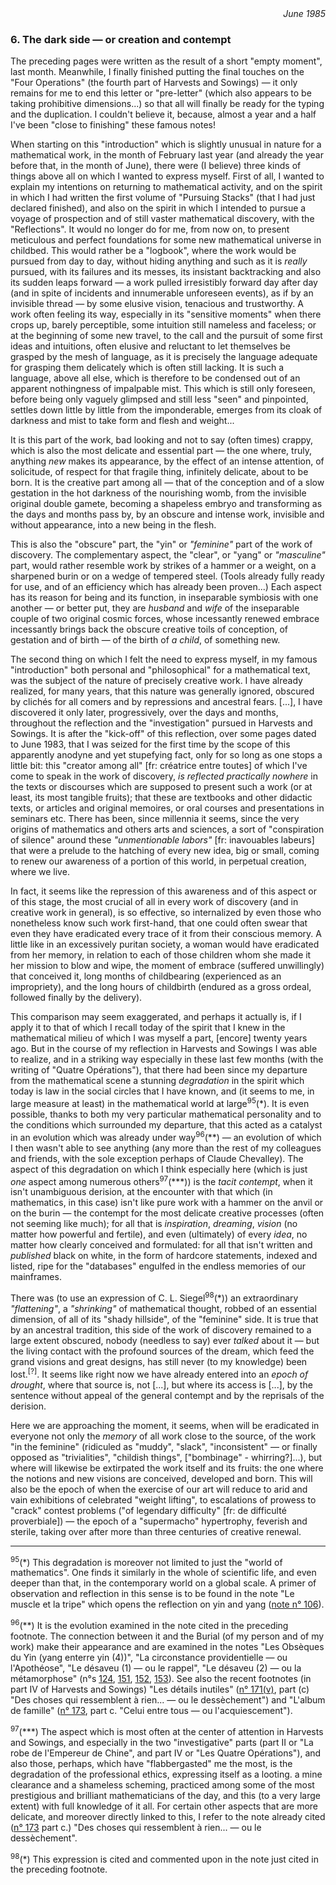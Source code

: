 <div style="text-align: right"><i>June 1985</i></div>

### 6. The dark side &mdash; or creation and contempt
The preceding pages were written as the result of a short "empty moment", last month. Meanwhile, I finally finished putting the final touches on the "Four Operations" (the fourth part of Harvests and Sowings) &mdash; it only remains for me to end this letter or "pre-letter" (which also appears to be taking prohibitive dimensions...) so that all will finally be ready for the typing and the duplication. I couldn't believe it, because, almost a year and a half I've been "close to finishing" these famous notes!

When starting on this "introduction" which is slightly unusual in nature for a mathematical work, in the month of February last year (and already the year before that, in the month of June), there were (I believe) three kinds of things above all on which I wanted to express myself. First of all, I wanted to explain my intentions on returning to mathematical activity, and on the spirit in which I had written the first volume of "Pursuing Stacks" (that I had just declared finished), and also on the spirit in which I intended to pursue a voyage of prospection and of still vaster mathematical discovery, with the "Reflections". It would no longer do for me, from now on, to present meticulous and perfect foundations for some new mathematical universe in childbed. This would rather be a "logbook", where the work would be pursued from day to day, without hiding anything and such as it is _really_ pursued, with its failures and its messes, its insistant backtracking and also its sudden leaps forward &mdash; a work pulled irresistibly forward day after day (and in spite of incidents and innumerable unforeseen events), as if by an invisible thread &mdash; by some elusive vision, tenacious and trustworthy. A work often feeling its way, especially in its "sensitive moments" when there crops up, barely perceptible, some intuition still nameless and faceless; or at the beginning of some new travel, to the call and the pursuit of some first ideas and intuitions, often elusive and reluctant to let themselves be grasped by the mesh of language, as it is precisely the language adequate for grasping them delicately which is often still lacking. It is such a language, above all else, which is therefore to be condensed out of an apparent nothingness of impalpable mist. This which is still only foreseen, before being only vaguely glimpsed and still less "seen" and pinpointed, settles down little by little from the imponderable, emerges from its cloak of darkness and mist to take form and flesh and weight...

It is this part of the work, bad looking and not to say (often times) crappy, which is also the most delicate and essential part &mdash; the one where, truly, anything _new_ makes its appearance, by the effect of an intense attention, of solicitude, of respect for that fragile thing, infinitely delicate, about to be born. It is the creative part among all &mdash; that of the conception and of a slow gestation in the hot darkness of the nourishing womb, from the invisible original double gamete, becoming a shapeless embryo and transforming as the days and months pass by, by an obscure and intense work, invisible and without appearance, into a new being in the flesh.

This is also the "obscure" part, the "yin" or _"feminine"_ part of the work of discovery. The complementary aspect, the "clear", or "yang" or _"masculine"_ part, would rather resemble work by strikes of a hammer or a weight, on a sharpened burin or on a wedge of tempered steel. (Tools already fully ready for use, and of an efficiency which has already been proven...) Each aspect has its reason for being and its function, in inseparable symbiosis with one another &mdash; or better put, they are _husband_ and _wife_ of the inseparable couple of two original cosmic forces, whose incessantly renewed embrace incessantly brings back the obscure creative toils of conception, of gestation and of birth &mdash; of the birth of _a child_, of something new.

The second thing on which I felt the need to express myself, in my famous "introduction" both personal and "philosophical" for a mathematical text, was the subject of the nature of precisely creative work. I have already realized, for many years, that this nature was generally ignored, obscured by clichés for all comers and by repressions and ancestral fears. [...], I have discovered it only later, progressively, over the days and months, throughout the reflection and the "investigation" pursued in Harvests and Sowings. It is after the "kick-off" of this reflection, over some pages dated to June 1983, that I was seized for the first time by the scope of this apparently anodyne and yet stupefying fact, only for so long as one stops a little bit: this "creator among all" [fr: créatrice entre toutes] of which I've come to speak in the work of discovery, _is reflected practically nowhere_ in the texts or discourses which are supposed to present such a work (or at least, its most tangible fruits); that these are textbooks and other didactic texts, or articles and original memoires, or oral courses and presentations in seminars etc. There has been, since millennia it seems, since the very origins of mathematics and others arts and sciences, a sort of "conspiration of silence" around these _"unmentionable labors"_ [fr: inavouables labeurs] that were a prelude to the hatching of every new idea, big or small, coming to renew our awareness of a portion of this world, in perpetual creation, where we live.

In fact, it seems like the repression of this awareness and of this aspect or of this stage, the most crucial of all in every work of discovery (and in creative work in general), is so effective, so internalized by even those who nonetheless know such work first-hand, that one could often swear that even they have eradicated every trace of it from their conscious memory. A little like in an excessively puritan society, a woman would have eradicated from her memory, in relation to each of those children whom she made it her mission to blow and wipe, the moment of embrace (suffered unwillingly) that conceived it, long months of childbearing (experienced as an impropriety), and the long hours of childbirth (endured as a gross ordeal, followed finally by the delivery).

This comparison may seem exaggerated, and perhaps it actually is, if I apply it to that of which I recall today of the spirit that I knew in the mathematical milieu of which I was myself a part, [encore] twenty years ago. But in the course of my reflection in Harvests and Sowings I was able to realize, and in a striking way especially in these last few months (with the writing of "Quatre Opérations"), that there had been since my departure from the mathematical scene a stunning _degradation_ in the spirit which today is law in the social circles that I have known, and (it seems to me, in large measure at least) in the mathematical world at large<sup>95</sup>(&ast;). It is even possible, thanks to both my very particular mathematical personality and to the conditions which surrounded my departure, that this acted as a catalyst in an evolution which was already under way<sup>96</sup>(&ast;&ast;) &mdash; an evolution of which I then wasn't able to see anything (any more than the rest of my colleagues and friends, with the sole exception perhaps of Claude Chevalley). The aspect of this degradation on which I think especially here (which is just _one_ aspect among numerous others<sup>97</sup>(&ast;&ast;&ast;)) is the _tacit contempt_, when it isn't unambiguous derision, at the encounter with that which (in mathematics, in this case) isn't like pure work with a hammer on the anvil or on the burin &mdash; the contempt for the most delicate creative processes (often not seeming like much); for all that is _inspiration_, _dreaming_, _vision_ (no matter how powerful and fertile), and even (ultimately) of every _idea_, no matter how clearly conceived and formulated: for all that isn't written and _published_ black on white, in the form of hardcore statements, indexed and listed, ripe for the "databases" engulfed in the endless memories of our mainframes.

There was (to use an expression of C. L. Siegel<sup>98</sup>(&ast;)) an extraordinary _"flattening"_, a _"shrinking"_ of mathematical thought, robbed of an essential dimension, of all of its "shady hillside", of the "feminine" side. It is true that by an ancestral tradition, this side of the work of discovery remained to a large extent obscured, nobody (needless to say) ever _talked_ about it &mdash; but the living contact with the profound sources of the dream, which feed the grand visions and great designs, has still never (to my knowledge) been lost.<sup>[?]</sup>. It seems like right now we have already entered into an _epoch of drought_, where that source is, not [...], but where its access is [...], by the sentence without appeal of the general contempt and by the reprisals of the derision.

Here we are approaching the moment, it seems, when will be eradicated in everyone not only the _memory_ of all work close to the source, of the work "in the feminine" (ridiculed as "muddy", "slack", "inconsistent" &mdash; or finally opposed as "trivialities", "childish things", ["bombinage" - whirring?]...), but where will likewise be extirpated the work itself and its fruits: the one where the notions and new visions are conceived, developed and born. This will also be the epoch of when the exercise of our art will reduce to arid and vain exhibitions of celebrated "weight lifting", to escalations of prowess to "crack" contest problems ("of legendary difficulty" [fr: de difficulté proverbiale]) &mdash; the epoch of a "supermacho" hypertrophy, feverish and sterile, taking over after more than three centuries of creative renewal.

---

<a name="footnote-95"></a>
<sup>95</sup>(&ast;) This degradation is moreover not limited to just the "world of mathematics". One finds it similarly in the whole of scientific life, and even deeper than that, in the contemporary world on a global scale. A primer of observation and reflection in this sense is to be found in the note "Le muscle et la tripe" which opens the reflection on yin and yang ([note n&deg; 106](../table-of-contents.md#muscle-tripe)).

<sup>96</sup>(&ast;&ast;) It is the evolution examined in the note cited in the preceding footnote. The connection between it and the Burial (of my person and of my work) make their appearance and are examined in the notes "Les Obsèques du Yin (yang enterre yin (4))", "La circonstance providentielle &mdash; ou l'Apothéose", "Le désaveu (1) &mdash; ou le rappel", "Le désaveu (2) &mdash; ou la métamorphose" (n&deg;s [124](../table-of-contents.md#obseques-yin), [151](../table-of-contents.md#circonstance), [152](../table-of-contents.md#desaveu-1), [153](../table-of-contents.md#desaveu-2)). See also the recent footnotes (in part IV of Harvests and Sowings) "Les détails inutiles" ([n&deg; 171(v)](../table-of-contents.md#details-inutiles), part (c) "Des choses qui ressemblent à rien... &mdash; ou le dessèchement") and "L'album de famille" ([n&deg; 173](../table-of-contents.md#album-famille), part c. "Celui entre tous &mdash; ou l'acquiescement").

<sup>97</sup>(&ast;&ast;&ast;) The aspect which is most often at the center of attention in Harvests and Sowings, and especially in the two "investigative" parts (part II or "La robe de l'Empereur de Chine", and part IV or "Les Quatre Opérations"), and also those, perhaps, which have "flabbergasted" me the most, is the degradation of the professional ethics, expressing itself as a looting. a mine clearance and a shameless scheming, practiced among some of the most prestigious and brilliant mathematicians of the day, and this (to a very large extent) with full knowledge of it all. For certain other aspects that are more delicate, and moreover directly linked to this, I refer to the note already cited ([n&deg; 173](../table-of-contents.md#details-inutiles) part c.) "Des choses qui ressemblent à rien... &mdash; ou le dessèchement".

<sup>98</sup>(&ast;) This expression is cited and commented upon in the note just cited in the preceding footnote.
